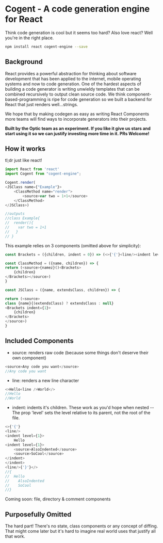 # Cogent - A code generation engine for React
Think code generation is cool but it seems too hard? Also love react? Well you're in the right place. 

```bash
npm install react cogent-engine --save
```

## Background 
React provides a powerful abstraction for thinking about software development that has been applied to the internet, mobile operating systems and now to code generation. One of the hardest aspects of building a code generator is writing unwieldy templates that can be combined recursively to output clean source code. We think component-based-programming is ripe for code generation so we built a backend for React that just renders well...strings. 

We hope that by making codegen as easy as writing React Components more teams will find ways to incorporate generators into their projects.

**Built by the Optic team as an experiment. If you like it give us stars and start using it so we can justify investing more time in it. PRs Welcome!**

## How it works
tl;dr just like react!

```javascript
import React from 'react'
import Cogent from "cogent-engine";

Cogent.render(
<JSClass name={"Example"}>
	<ClassMethod name="render">
		<source>var two = 1+1</source>
	</ClassMethod>
</JSClass>)

//outputs
//class Example{
//  render(){
//    var two = 1+1
//   }
// }

```
This example relies on 3 components (omitted above for simplicity):
```javascript
const Brackets = ({children, indent = 0}) => (<>{'{'}<line/><indent level={indent}>{children}</indent><line/>{'}'}</>)

const ClassMethod = ({name, children}) => {
return (<source>{namez}()<Brackets>
	{children}
</Brackets></source>)
}

const JSClass = ({name, extendsClass, children}) => {

return (<source>
class {name}{(extendsClass) ? extendsClass : null}
<Brackets indent={1}>
	{children}
</Brackets>
</source>)
}
```

## Included Components
- source: renders raw code (because some things don't deserve their own component)
```javascript
<source>Any code you want</source>
//Any code you want
```
- line: renders a new line character
```javascript
<>Hello<line />World</>
//Hello
//World
```

- indent: indents it's children. These work as you'd hope when nested -- The prop 'level' sets the level relative to its parent, not the root of the file. 
```javascript
<>{'{'}
<line/>
<indent level={1}>
    Hello
<indent level={1}>
    <source>AlsoIndented</source>
    <source>SoCool</source>
</indent>
</indent>
<line/>{'}'}</>
//{
//  Hello
//    AlsoIndented
//    SoCool
//}
```

Coming soon: file, directory & comment components

## Purposefully Omitted
The hard part! There's no state, class components or any concept of diffing. That might come later but it's hard to imagine real world uses that justify all that work.     
